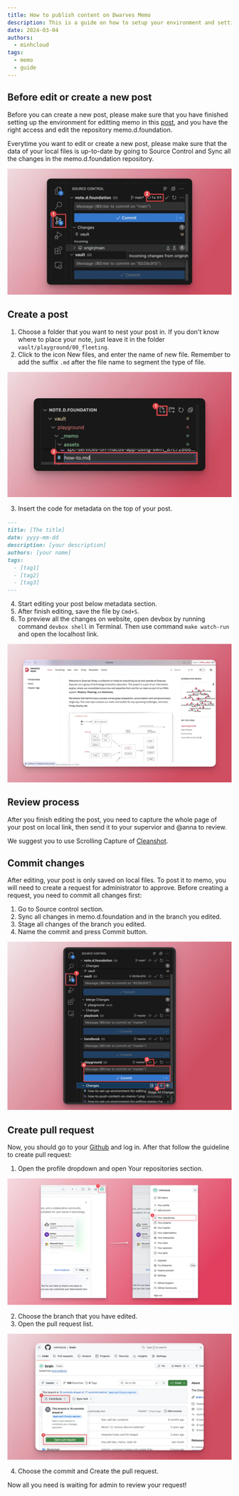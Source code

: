 ```yaml
---
title: How to publish content on Dwarves Memo
description: This is a guide on how to setup your environment and settings to push content to our Dwarves Memo.
date: 2024-03-04
authors:
  - minhcloud
tags:
  - memo
  - guide
---
```


## Before edit or create a new post

Before you can create a new post, please make sure that you have finished setting up the environment for editting memo in this [post](https://memo.d.foundation/playground/01_literature/how-to-set-up-environment-for-editing-memo/), and you have the right access and edit the repository memo.d.foundation.

Everytime you want to edit or create a new post, please make sure that the data of your local files is up-to-date by going to Source Control and Sync all the changes in the memo.d.foundation repository.

![](assets/how-to-push-content-on-note-d_how-to-push-content-on-memo-1.webp)

## Create a post

1. Choose a folder that you want to nest your post in. If you don't know where to place your note, just leave it in the folder `vault/playground/00_fleeting`.
2. Click to the icon New files, and enter the name of new file. Remember to add the suffix `.md` after the file name to segment the type of file.

![](assets/how-to-push-content-on-note-d_how-to-push-content-on-memo-5.webp)

3. Insert the code for metadata on the top of your post.

```md
---
title: [The title]
date: yyyy-mm-dd
description: [your description]
authors: [your name]
tags:
  - [tag1]
  - [tag2]
  - [tag3]
---
```

4. Start editing your post below metadata section.
5. After finish editing, save the file by `Cmd+S`.
6. To preview all the changes on website, open devbox by running command `devbox shell` in Terminal. Then use command `make watch-run` and open the localhost link.

![](assets/how-to-push-content-on-note-d_how-to-set-up-environment-for-editing-memo-2.webp)

## Review process

After you finish editing the post, you need to capture the whole page of your post on local link, then send it to your supervior and @anna to review.

We suggest you to use Scrolling Capture of [Cleanshot](https://cleanshot.com/).

## Commit changes

After editing, your post is only saved on local files. To post it to memo, you will need to create a request for administrator to approve. Before creating a request, you need to commit all changes first:

1. Go to Source control section.
2. Sync all changes in memo.d.foundation and in the branch you edited.
3. Stage all changes of the branch you edited.
4. Name the commit and press Commit button.

![](assets/how-to-push-content-on-note-d_how-to-push-content-on-memo-2.webp)

## Create pull request

Now, you should go to your [Github](https://github.com/) and log in. After that follow the guideline to create pull request:

1. Open the profile dropdown and open Your repositories section.

![](assets/how-to-push-content-on-note-d_how-to-push-content-on-memo-3.webp)

2. Choose the branch that you have edited.
3. Open the pull request list.

![](assets/how-to-push-content-on-note-d_how-to-push-content-on-memo-4.webp)

4. Choose the commit and Create the pull request.

Now all you need is waiting for admin to review your request!
